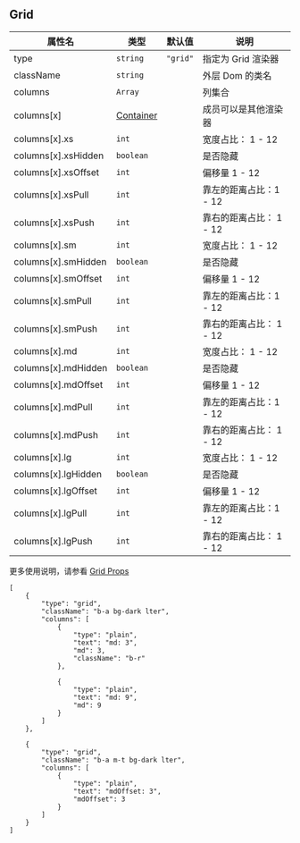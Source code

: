 ## Grid

| 属性名              | 类型                    | 默认值   | 说明                    |
| ------------------- | ----------------------- | -------- | ----------------------- |
| type                | `string`                | `"grid"` | 指定为 Grid 渲染器      |
| className           | `string`                |          | 外层 Dom 的类名         |
| columns             | `Array`                 |          | 列集合                  |
| columns[x]          | [Container](#Container) |          | 成员可以是其他渲染器    |
| columns[x].xs       | `int`                   |          | 宽度占比： 1 - 12       |
| columns[x].xsHidden | `boolean`               |          | 是否隐藏                |
| columns[x].xsOffset | `int`                   |          | 偏移量 1 - 12           |
| columns[x].xsPull   | `int`                   |          | 靠左的距离占比：1 - 12  |
| columns[x].xsPush   | `int`                   |          | 靠右的距离占比： 1 - 12 |
| columns[x].sm       | `int`                   |          | 宽度占比： 1 - 12       |
| columns[x].smHidden | `boolean`               |          | 是否隐藏                |
| columns[x].smOffset | `int`                   |          | 偏移量 1 - 12           |
| columns[x].smPull   | `int`                   |          | 靠左的距离占比：1 - 12  |
| columns[x].smPush   | `int`                   |          | 靠右的距离占比： 1 - 12 |
| columns[x].md       | `int`                   |          | 宽度占比： 1 - 12       |
| columns[x].mdHidden | `boolean`               |          | 是否隐藏                |
| columns[x].mdOffset | `int`                   |          | 偏移量 1 - 12           |
| columns[x].mdPull   | `int`                   |          | 靠左的距离占比：1 - 12  |
| columns[x].mdPush   | `int`                   |          | 靠右的距离占比： 1 - 12 |
| columns[x].lg       | `int`                   |          | 宽度占比： 1 - 12       |
| columns[x].lgHidden | `boolean`               |          | 是否隐藏                |
| columns[x].lgOffset | `int`                   |          | 偏移量 1 - 12           |
| columns[x].lgPull   | `int`                   |          | 靠左的距离占比：1 - 12  |
| columns[x].lgPush   | `int`                   |          | 靠右的距离占比： 1 - 12 |

更多使用说明，请参看 [Grid Props](https://react-bootstrap.github.io/components.html#grid-props-col)

```schema:height="300" scope="body"
[
    {
        "type": "grid",
        "className": "b-a bg-dark lter",
        "columns": [
            {
                "type": "plain",
                "text": "md: 3",
                "md": 3,
                "className": "b-r"
            },

            {
                "type": "plain",
                "text": "md: 9",
                "md": 9
            }
        ]
    },

    {
        "type": "grid",
        "className": "b-a m-t bg-dark lter",
        "columns": [
            {
                "type": "plain",
                "text": "mdOffset: 3",
                "mdOffset": 3
            }
        ]
    }
]
```
